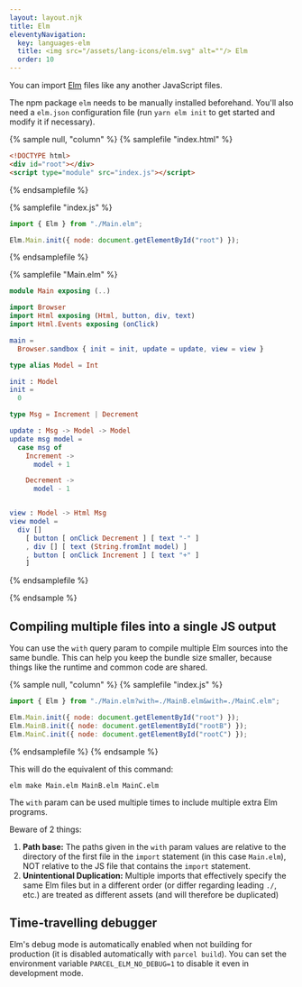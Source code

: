 ```yaml
---
layout: layout.njk
title: Elm
eleventyNavigation:
  key: languages-elm
  title: <img src="/assets/lang-icons/elm.svg" alt=""/> Elm
  order: 10
---
```


You can import [Elm](https://elm-lang.org/) files like any another JavaScript files.

The npm package `elm` needs to be manually installed beforehand. You'll also need a `elm.json` configuration file (run `yarn elm init` to get started and modify it if necessary).

{% sample null, "column" %}
{% samplefile "index.html" %}

```html
<!DOCTYPE html>
<div id="root"></div>
<script type="module" src="index.js"></script>
```

{% endsamplefile %}

{% samplefile "index.js" %}

```js
import { Elm } from "./Main.elm";

Elm.Main.init({ node: document.getElementById("root") });
```

{% endsamplefile %}

{% samplefile "Main.elm" %}

```elm
module Main exposing (..)

import Browser
import Html exposing (Html, button, div, text)
import Html.Events exposing (onClick)

main =
  Browser.sandbox { init = init, update = update, view = view }

type alias Model = Int

init : Model
init =
  0

type Msg = Increment | Decrement

update : Msg -> Model -> Model
update msg model =
  case msg of
    Increment ->
      model + 1

    Decrement ->
      model - 1


view : Model -> Html Msg
view model =
  div []
    [ button [ onClick Decrement ] [ text "-" ]
    , div [] [ text (String.fromInt model) ]
    , button [ onClick Increment ] [ text "+" ]
    ]
```

{% endsamplefile %}

{% endsample %}

## Compiling multiple files into a single JS output

You can use the `with` query param to compile multiple Elm sources into the same bundle. This can help you keep the bundle size smaller, because things like the runtime and common code are shared.

{% sample null, "column" %}
{% samplefile "index.js" %}

```js
import { Elm } from "./Main.elm?with=./MainB.elm&with=./MainC.elm";

Elm.Main.init({ node: document.getElementById("root") });
Elm.MainB.init({ node: document.getElementById("rootB") });
Elm.MainC.init({ node: document.getElementById("rootC") });
```

{% endsamplefile %}
{% endsample %}

This will do the equivalent of this command:

```
elm make Main.elm MainB.elm MainC.elm
```

The `with` param can be used multiple times to include multiple extra Elm programs.

Beware of 2 things:

1. **Path base:** The paths given in the `with` param values are relative to the directory of the first file in the `import` statement (in this case `Main.elm`), NOT relative to the JS file that contains the `import` statement.
2. **Unintentional Duplication:** Multiple imports that effectively specify the same Elm files but in a different order (or differ regarding leading `./`, etc.) are treated as different assets (and will therefore be duplicated)

## Time-travelling debugger

Elm's debug mode is automatically enabled when not building for production (it is disabled automatically with `parcel build`). You can set the environment variable `PARCEL_ELM_NO_DEBUG=1` to disable it even in development mode.

